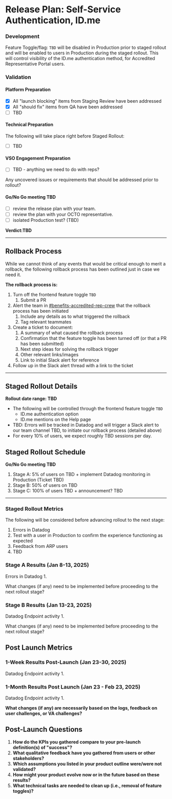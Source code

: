 # Release Plan: Self-Service Authentication, ID.me

### Development

Feature Toggle/flag:
`TBD` will be disabled in Production prior to staged rollout and will be enabled to users in Production during the staged rollout. This will control visibility of the ID.me authentication method, for Accredited Representative Portal users.

### Validation

#### Platform Preparation
- [x] All "launch blocking" items from Staging Review have been addressed
- [x] All "should fix" items from QA have been addressed
- [ ] TBD

#### Technical Preparation
The following will take place right before Staged Rollout:
- [ ] TBD

#### VSO Engagement Preparation
- [ ] TBD - anything we need to do with reps?

Any uncovered issues or requirements that should be addressed prior to rollout?

#### Go/No Go meeting TBD
- [ ] review the release plan with your team.
- [ ] review the plan with your OCTO representative.
- [ ] isolated Production test? (TBD)

**Verdict:TBD**

***

## Rollback Process

While we cannot think of any events that would be critical enough to merit a rollback, the following rollback process has been outlined just in case we need it.

**The rollback process is:**
1. Turn off the frontend feature toggle `TBD` 
   1. Submit a PR
2. Alert the team in [#benefits-accredited-rep-crew](https://dsva.slack.com/archives/C05SUUM4GAW) that the rollback process has been initiated
   1. Include any details as to what triggered the rollback
   2. Tag relevant teammates
3. Create a ticket to document:
   1. A summary of what caused the rollback process
   2. Confirmation that the feature toggle has been turned off (or that a PR has been submitted)
   3. Next step ideas for solving the rollback trigger
   4. Other relevant links/images
   5. Link to initial Slack alert for reference
4. Follow up in the Slack alert thread with a link to the ticket

***


## Staged Rollout Details
**Rollout date range: TBD**
- The following will be controlled through the frontend feature toggle `TBD`
   - ID.me authentication option
   - ID.me mentions on the Help page
- TBD: Errors will be tracked in Datadog and will trigger a Slack alert to our team channel TBD, to initiate our rollback process (detailed above)
- For every 10% of users, we expect roughly TBD sessions per day.

## Staged Rollout Schedule
**Go/No Go meeting TBD**
1. Stage A: 5% of users on TBD + implement Datadog monitoring in Production (Ticket TBD)
2. Stage B: 50% of users on TBD
3. Stage C: 100% of users TBD + announcement? TBD

*** 

### Staged Rollout Metrics

The following will be considered before advancing rollout to the next stage:

1. Errors in Datadog
2. Test with a user in Production to confirm the experience functioning as expected
3. Feedback from ARP users
4. TBD

### Stage A Results (Jan 8-13, 2025)

Errors in Datadog
1. 

What changes (if any) need to be implemented before proceeding to the next rollout stage?


### Stage B Results (Jan 13-23, 2025)

Datadog Endpoint activity 
1. 

What changes (if any) need to be implemented before proceeding to the next rollout stage?


## Post Launch Metrics

### 1-Week Results Post-Launch (Jan 23-30, 2025)

Datadog Endpoint activity 
1. 

### 1-Month Results Post Launch (Jan 23 - Feb 23, 2025)

Datadog Endpoint activity
1. 

**What changes (if any) are necessarily based on the logs, feedback on user challenges, or VA challenges?**  


## Post-Launch Questions

1. **How do the KPIs you gathered compare to your pre-launch definition(s) of "success"?**
2. **What qualitative feedback have you gathered from users or other stakeholders?** 
3. **Which assumptions you listed in your product outline were/were not validated?**
4. **How might your product evolve now or in the future based on these results?** 
5. **What technical tasks are needed to clean up (i.e., removal of feature toggles)?**
